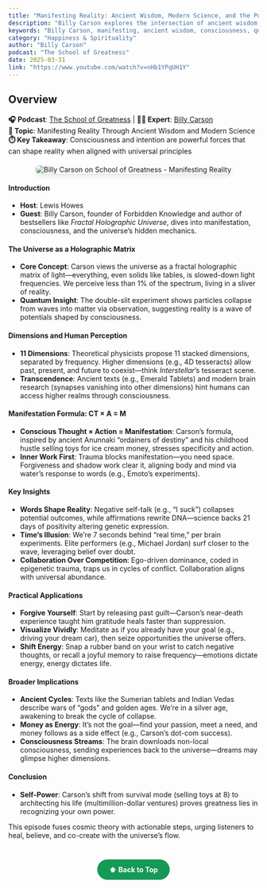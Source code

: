```yaml
---
title: "Manifesting Reality: Ancient Wisdom, Modern Science, and the Power Within"
description: "Billy Carson explores the intersection of ancient wisdom and modern science, revealing how consciousness and intention can manifest reality."
keywords: "Billy Carson, manifesting, ancient wisdom, consciousness, quantum physics, School of Greatness, Lewis Howes"
category: "Happiness & Spirituality"
author: "Billy Carson"
podcast: "The School of Greatness"
date: 2025-03-31
link: "https://www.youtube.com/watch?v=nHb1YPqUH1Y"
---
```


## Overview

**🎧 Podcast**: [The School of Greatness](https://www.youtube.com/playlist?list=PLMG5w22POeeykqONbfGi00m4AqxhnzmWc) | **👨‍🔬 Expert**: [Billy Carson](https://www.4biddenknowledge.com/)  
**🎯 Topic**: Manifesting Reality Through Ancient Wisdom and Modern Science  
**⏱️ Key Takeaway**: Consciousness and intention are powerful forces that can shape reality when aligned with universal principles

<div style="text-align: center; margin: 20px 0;">
  <img src="https://img.youtube.com/vi/nHb1YPqUH1Y/maxresdefault.jpg" alt="Billy Carson on School of Greatness - Manifesting Reality" style="max-width: 100%; border-radius: 8px; box-shadow: 0 4px 8px rgba(0,0,0,0.1);">
</div>

#### **Introduction**
- **Host**: Lewis Howes
- **Guest**: Billy Carson, founder of Forbidden Knowledge and author of bestsellers like *Fractal Holographic Universe*, dives into manifestation, consciousness, and the universe’s hidden mechanics.

#### **The Universe as a Holographic Matrix**
- **Core Concept**: Carson views the universe as a fractal holographic matrix of light—everything, even solids like tables, is slowed-down light frequencies. We perceive less than 1% of the spectrum, living in a sliver of reality.
- **Quantum Insight**: The double-slit experiment shows particles collapse from waves into matter via observation, suggesting reality is a wave of potentials shaped by consciousness.

#### **Dimensions and Human Perception**
- **11 Dimensions**: Theoretical physicists propose 11 stacked dimensions, separated by frequency. Higher dimensions (e.g., 4D tesseracts) allow past, present, and future to coexist—think *Interstellar*’s tesseract scene.
- **Transcendence**: Ancient texts (e.g., Emerald Tablets) and modern brain research (synapses vanishing into other dimensions) hint humans can access higher realms through consciousness.

#### **Manifestation Formula: CT × A = M**
- **Conscious Thought × Action = Manifestation**: Carson’s formula, inspired by ancient Anunnaki “ordainers of destiny” and his childhood hustle selling toys for ice cream money, stresses specificity and action.
- **Inner Work First**: Trauma blocks manifestation—you need space. Forgiveness and shadow work clear it, aligning body and mind via water’s response to words (e.g., Emoto’s experiments).

#### **Key Insights**
- **Words Shape Reality**: Negative self-talk (e.g., “I suck”) collapses potential outcomes, while affirmations rewrite DNA—science backs 21 days of positivity altering genetic expression.
- **Time’s Illusion**: We’re 7 seconds behind “real time,” per brain experiments. Elite performers (e.g., Michael Jordan) surf closer to the wave, leveraging belief over doubt.
- **Collaboration Over Competition**: Ego-driven dominance, coded in epigenetic trauma, traps us in cycles of conflict. Collaboration aligns with universal abundance.

#### **Practical Applications**
- **Forgive Yourself**: Start by releasing past guilt—Carson’s near-death experience taught him gratitude heals faster than suppression.
- **Visualize Vividly**: Meditate as if you already have your goal (e.g., driving your dream car), then seize opportunities the universe offers.
- **Shift Energy**: Snap a rubber band on your wrist to catch negative thoughts, or recall a joyful memory to raise frequency—emotions dictate energy, energy dictates life.

#### **Broader Implications**
- **Ancient Cycles**: Texts like the Sumerian tablets and Indian Vedas describe wars of “gods” and golden ages. We’re in a silver age, awakening to break the cycle of collapse.
- **Money as Energy**: It’s not the goal—find your passion, meet a need, and money follows as a side effect (e.g., Carson’s dot-com success).
- **Consciousness Streams**: The brain downloads non-local consciousness, sending experiences back to the universe—dreams may glimpse higher dimensions.

#### **Conclusion**
- **Self-Power**: Carson’s shift from survival mode (selling toys at 8) to architecting his life (multimillion-dollar ventures) proves greatness lies in recognizing your own power.

This episode fuses cosmic theory with actionable steps, urging listeners to heal, believe, and co-create with the universe’s flow.

<div style="text-align: center; margin: 40px 0;">
  <a href="#" style="background: #159957; color: white; padding: 12px 24px; border-radius: 25px; text-decoration: none; font-weight: bold; display: inline-block; transition: all 0.3s ease;" onmouseover="this.style.background='#1e7e34'; this.style.transform='translateY(-2px)'" onmouseout="this.style.background='#159957'; this.style.transform='translateY(0)'">
    ⬆️ Back to Top
  </a>
</div>